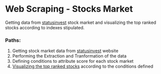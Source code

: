 # Web Scraping - Stocks Market

Getting data from [statusinvest](https://statusinvest.com.br) stock market and visualizing the top ranked stocks according to indexes stipulated.

### Paths:
1) Getting stock market data from [statusinvest](https://statusinvest.com.br) website
2) Performing the Extraction and Tranformation of the data
3) Defining conditions to attribute score for each stock market
4) [Visualizing the top ranked stocks](https://github.com/Pmms89/Web_Scraping_StocksMarket/blob/main/Top50stocks.png) according to the conditions defined
